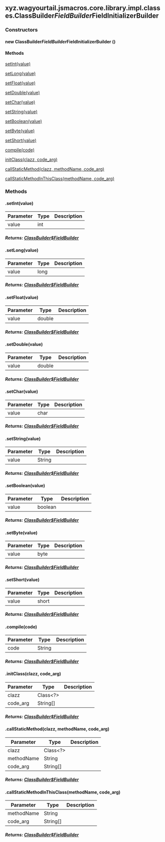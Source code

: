 

xyz.wagyourtail.jsmacros.core.library.impl.classes.ClassBuilder$FieldBuilder$FieldInitializerBuilder
----------------------------------------------------------------------------------------------------

#### 

### Constructors

#### new ClassBuilder$FieldBuilder$FieldInitializerBuilder ()




#### Methods

[setInt(value)](#setInt-int-)


[setLong(value)](#setLong-long-)


[setFloat(value)](#setFloat-double-)


[setDouble(value)](#setDouble-double-)


[setChar(value)](#setChar-char-)


[setString(value)](#setString-String-)


[setBoolean(value)](#setBoolean-boolean-)


[setByte(value)](#setByte-byte-)


[setShort(value)](#setShort-short-)


[compile(code)](#compile-String-)


[initClass(clazz, code\_arg)](#initClass-Class-String[]-)


[callStaticMethod(clazz, methodName, code\_arg)](#callStaticMethod-Class-String-String[]-)


[callStaticMethodInThisClass(methodName, code\_arg)](#callStaticMethodInThisClass-String-String[]-)



### Methods

#### .setInt(value)

| Parameter | Type | Description |
|---|---|---|
| value | int |  |

##### Returns: [ClassBuilder$FieldBuilder](1.9.2/xyz/wagyourtail/jsmacros/core/library/impl/classes/ClassBuilder.FieldBuilder.html)



#### .setLong(value)

| Parameter | Type | Description |
|---|---|---|
| value | long |  |

##### Returns: [ClassBuilder$FieldBuilder](1.9.2/xyz/wagyourtail/jsmacros/core/library/impl/classes/ClassBuilder.FieldBuilder.html)



#### .setFloat(value)

| Parameter | Type | Description |
|---|---|---|
| value | double |  |

##### Returns: [ClassBuilder$FieldBuilder](1.9.2/xyz/wagyourtail/jsmacros/core/library/impl/classes/ClassBuilder.FieldBuilder.html)



#### .setDouble(value)

| Parameter | Type | Description |
|---|---|---|
| value | double |  |

##### Returns: [ClassBuilder$FieldBuilder](1.9.2/xyz/wagyourtail/jsmacros/core/library/impl/classes/ClassBuilder.FieldBuilder.html)



#### .setChar(value)

| Parameter | Type | Description |
|---|---|---|
| value | char |  |

##### Returns: [ClassBuilder$FieldBuilder](1.9.2/xyz/wagyourtail/jsmacros/core/library/impl/classes/ClassBuilder.FieldBuilder.html)



#### .setString(value)

| Parameter | Type | Description |
|---|---|---|
| value | String |  |

##### Returns: [ClassBuilder$FieldBuilder](1.9.2/xyz/wagyourtail/jsmacros/core/library/impl/classes/ClassBuilder.FieldBuilder.html)



#### .setBoolean(value)

| Parameter | Type | Description |
|---|---|---|
| value | boolean |  |

##### Returns: [ClassBuilder$FieldBuilder](1.9.2/xyz/wagyourtail/jsmacros/core/library/impl/classes/ClassBuilder.FieldBuilder.html)



#### .setByte(value)

| Parameter | Type | Description |
|---|---|---|
| value | byte |  |

##### Returns: [ClassBuilder$FieldBuilder](1.9.2/xyz/wagyourtail/jsmacros/core/library/impl/classes/ClassBuilder.FieldBuilder.html)



#### .setShort(value)

| Parameter | Type | Description |
|---|---|---|
| value | short |  |

##### Returns: [ClassBuilder$FieldBuilder](1.9.2/xyz/wagyourtail/jsmacros/core/library/impl/classes/ClassBuilder.FieldBuilder.html)



#### .compile(code)

| Parameter | Type | Description |
|---|---|---|
| code | String |  |

##### Returns: [ClassBuilder$FieldBuilder](1.9.2/xyz/wagyourtail/jsmacros/core/library/impl/classes/ClassBuilder.FieldBuilder.html)



#### .initClass(clazz, code\_arg)

| Parameter | Type | Description |
|---|---|---|
| clazz | Class<?> |  |
| code_arg | String[] |  |

##### Returns: [ClassBuilder$FieldBuilder](1.9.2/xyz/wagyourtail/jsmacros/core/library/impl/classes/ClassBuilder.FieldBuilder.html)



#### .callStaticMethod(clazz, methodName, code\_arg)

| Parameter | Type | Description |
|---|---|---|
| clazz | Class<?> |  |
| methodName | String |  |
| code_arg | String[] |  |

##### Returns: [ClassBuilder$FieldBuilder](1.9.2/xyz/wagyourtail/jsmacros/core/library/impl/classes/ClassBuilder.FieldBuilder.html)



#### .callStaticMethodInThisClass(methodName, code\_arg)

| Parameter | Type | Description |
|---|---|---|
| methodName | String |  |
| code_arg | String[] |  |

##### Returns: [ClassBuilder$FieldBuilder](1.9.2/xyz/wagyourtail/jsmacros/core/library/impl/classes/ClassBuilder.FieldBuilder.html)




